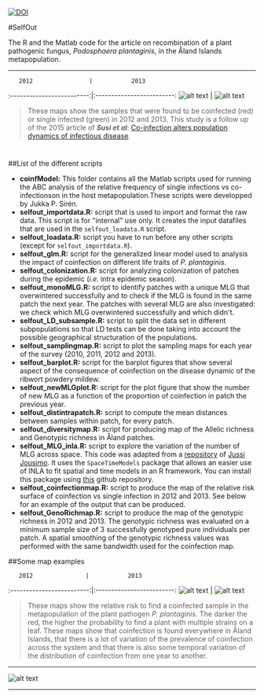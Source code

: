 [![DOI](https://zenodo.org/badge/doi/10.5281/zenodo.34573.svg)](http://dx.doi.org/10.5281/zenodo.34573)

#SelfOut

The R and the Matlab code for the article on recombination of a plant pathogenic fungus, *Podosphaera plantaginis*, in the Åland Islands metapopulation. 

---
 

       2012                |           2013          
:-------------------------:|:-------------------------:
![alt text](http://googledrive.com/host/0B-FIusWb7o6PfjdhbUJncm1mdjM1NnQ1TWl6MHhZUnNRZjd6RkUtUVo5WlFsVURTV0lvQjA/Samp2012.png "A map of coinfected and single infected samples in 2012")  |  ![alt text](http://googledrive.com/host/0B-FIusWb7o6PfjdhbUJncm1mdjM1NnQ1TWl6MHhZUnNRZjd6RkUtUVo5WlFsVURTV0lvQjA/Samp2013.png "A map of coinfected and single infected samples in 2013")



>These maps show the samples that were found to be coinfected (red) or single infected (green) in 2012 and 2013. This study is a follow up of the 2015 article of **_Susi et al_**: [Co-infection alters population dynamics of infectious disease](http://www.nature.com/ncomms/2015/150108/ncomms6975/full/ncomms6975.html). 

# 


##List of the different scripts

  * **coinfModel:** This folder contains all the Matlab scripts used for running the ABC analysis of the relative frequency of single infections vs co-infectionson in the host metapopulation.These scripts were developped by Jukka P. Sirén. 
  * **selfout_importdata.R:** script that is used to import and format the raw data. This script is for "internal" use only. It creates the input datafiles that are used in the `selfout_loadata.R` script.
  * **selfout_loadata.R:** script you have to run before any other scripts (except for `selfout_importdata.R`).
  * **selfout_glm.R:** script for the generalized linear model used to analysis the impact of coinfection on different life traits of *P. plantaginis*.
  * **selfout_colonization.R:** script for analyzing colonization of patches during the epidemic (*i.e.* intra epidemic season).
  * **selfout_monoMLG.R:** script to identify patches with a unique MLG that overwintered successfully and to check if the MLG is found in the same patch the next year. The patches with several MLG are also investigated: we check which MLG overwintered successfully and which didn't. 
  * **selfout_LD_subsample.R:** script to split the data set in different subpopulations so that LD tests can be done taking into account the possible geographical structuration of the populations.
  * **selfout_samplingmap.R:** script to plot the sampling maps for each year of the survey (2010, 2011, 2012 and 2013). 
  * **selfout_barplot.R:** script for the barplot figures that show several aspect of the consequence of coinfection on the disease dynamic of the ribwort powdery mildew. 
  * **selfout_newMLGplot.R:** script for the plot figure that show the number of new MLG as a function of the proportion of coinfection in patch the previous year. 
  * **selfout_distintrapatch.R:** script to compute the mean distances between samples within patch, for every patch. 
  * **selfout_diversitymap.R:** script for producing map of the Allelic richness and Genotypic richness in Åland patches. 
  * **selfout_MLG_inla.R:** script to explore the variation of the number of MLG across space. This code was adapted from a [repository](https://github.com/statguy/MultiLocusGenotype) of [Jussi Jousimo](https://github.com/statguy). It uses the `SpaceTimeModels` package that allows an easier use of INLA to fit spatial and time models in an R framework. You can install this package using [this](https://github.com/statguy/SpaceTimeModels) github repository. 
  * **selfout_coinfectionmap.R:** script to produce the map of the relative risk surface of coinfection vs single infection in 2012 and 2013. See below for an example of the output that can be produced. 
  * **selfout_GenoRichmap.R:** script to produce the map of the genotypic richness in 2012 and 2013. The genotypic richness was evaluated on a minimum sample size of 3 successfully genotyped pure individuals per patch. A spatial smoothing of the genotypic richness values was performed with the same bandwidth used for the coinfection map. 


##Some map examples

       2012               |           2013          
:-------------------------:|:-------------------------:
![alt text](http://googledrive.com/host/0B-FIusWb7o6PfjdhbUJncm1mdjM1NnQ1TWl6MHhZUnNRZjd6RkUtUVo5WlFsVURTV0lvQjA/CoinRisk12.png "Relative risk maps of coinfection vs infection in 2012. This map was obtained using 'spatstat' R package")  |  ![alt text](http://googledrive.com/host/0B-FIusWb7o6PfjdhbUJncm1mdjM1NnQ1TWl6MHhZUnNRZjd6RkUtUVo5WlFsVURTV0lvQjA/CoinRisk13.png "Relative risk maps of coinfection vs infection in 2013. This map was obtained using 'spatstat' R package")

>These maps show the relative risk to find a coinfected sample in the metapopulation of the plant pathogen *P. plantaginis*. The darker the red, the higher the probability to find a plant with multiple strains on a leaf. These maps show that coinfection is found everywhere in Åland Islands, that there is a lot of variation of the prevalence of coinfection across the system and that there is also some temporal variation of the distribution of coinfection from one year to another. 


---

![alt text](http://googledrive.com/host/0B-FIusWb7o6PfjdhbUJncm1mdjM1NnQ1TWl6MHhZUnNRZjd6RkUtUVo5WlFsVURTV0lvQjA/Plantago_plant_model2.png "A drawing of a Plantago lanceolata")


---



